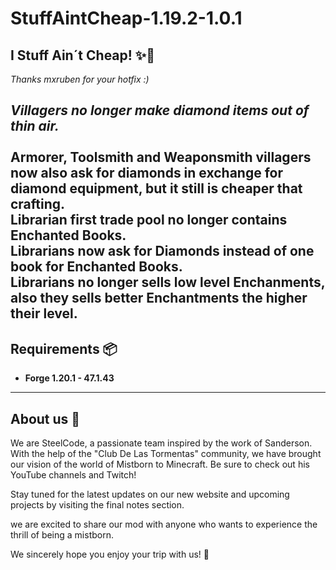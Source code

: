 # StuffAintCheap-1.19.2-1.0.1

## **I Stuff Ain´t Cheap! ✨📘**

*Thanks mxruben for your hotfix :)*


*Villagers no longer make diamond items out of thin air.*
<br>
<br>
Armorer, Toolsmith and Weaponsmith villagers now also ask for diamonds in exchange for diamond equipment, but it still is cheaper that crafting.
<br>
Librarian first trade pool no longer contains Enchanted Books.
<br>
Librarians now ask for Diamonds instead of one book for Enchanted Books.
<br>
Librarians no longer sells low level Enchanments, also they sells better Enchantments the higher their level.
------
## **Requirements 📦**

- **Forge 1.20.1 - 47.1.43**

------
## **About us 🙋**

We are SteelCode, a passionate team inspired by the work of Sanderson. With the help of the "Club De Las Tormentas" community, we have brought our vision of the world of Mistborn to Minecraft. Be sure to check out his YouTube channels and Twitch!

Stay tuned for the latest updates on our new website and upcoming projects by visiting the final notes section.

we are excited to share our mod with anyone who wants to experience the thrill of being a mistborn.

We sincerely hope you enjoy your trip with us! 🎉

